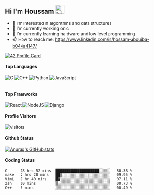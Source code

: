 ## Hi I'm Houssam <img src="https://user-images.githubusercontent.com/1303154/88677602-1635ba80-d120-11ea-84d8-d263ba5fc3c0.gif" width="28px" alt="hi">

- 👀 I’m interested in algorithms and data structures
- 🔭 I’m currently working on c
- 🌱 I’m currently learning hardware and low level programming
- 📫 How to reach me: https://www.linkedin.com/in/hossam-abouiba-b044a4147/

[![42 Profile Card](https://1337-readme.vercel.app/api/profile?cursus=42cursus&dark=true&login=habouiba)](https://github.com/mohouyizme/1337-readme)

#### Top Languages

![C](https://img.shields.io/badge/c-%2300599C.svg?style=for-the-badge&logo=c&logoColor=white)
![C++](https://img.shields.io/badge/c++-%2300599C.svg?style=for-the-badge&logo=c%2B%2B&logoColor=white)
![Python](https://img.shields.io/badge/python-%2314354C.svg?style=for-the-badge&logo=python&logoColor=white)
![JavaScript](https://img.shields.io/badge/javascript-%23323330.svg?style=for-the-badge&logo=javascript&logoColor=%23F7DF1E)
<br />
<br />

#### Top Framworks

![React](https://img.shields.io/badge/react-%2320232a.svg?style=for-the-badge&logo=react&logoColor=%2361DAFB)
![NodeJS](https://img.shields.io/badge/node.js-%2343853D.svg?style=for-the-badge&logo=node.js&logoColor=white)
![Django](https://img.shields.io/badge/django-%23092E20.svg?style=for-the-badge&logo=django&logoColor=white)

#### Profile Visitors
![visitors](https://visitor-badge.glitch.me/badge?page_id=project-HOSSAM.project-HOSSAM)

#### Github Status
[![Anurag's GitHub stats](https://github-readme-stats.vercel.app/api?username=project-HOSSAM&theme=tokyonight)](https://github.com/anuraghazra/github-readme-stats)

#### Coding Status
<!--START_SECTION:waka-->
```text
C      18 hrs 52 mins  ████████████████████░░░░░   80.38 % 
make   2 hrs 20 mins   ██▒░░░░░░░░░░░░░░░░░░░░░░   09.95 % 
VimL   1 hr 40 mins    █▓░░░░░░░░░░░░░░░░░░░░░░░   07.11 % 
zsh    10 mins         ▒░░░░░░░░░░░░░░░░░░░░░░░░   00.73 % 
C++    6 mins          ░░░░░░░░░░░░░░░░░░░░░░░░░   00.49 % 
```
<!--END_SECTION:waka-->
